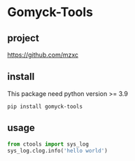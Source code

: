 # Gomyck-Tools

## project

https://github.com/mzxc

## install

This package need python version >= 3.9

```shell
pip install gomyck-tools
```

## usage

```python
from ctools import sys_log
sys_log.clog.info('hello world')
```


